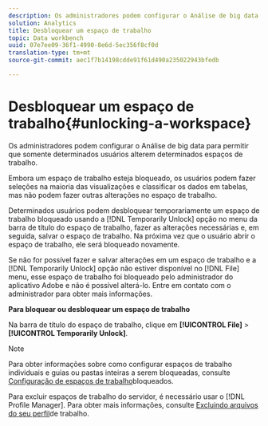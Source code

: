```yaml
---
description: Os administradores podem configurar o Análise de big data para permitir que somente determinados usuários alterem determinados espaços de trabalho.
solution: Analytics
title: Desbloquear um espaço de trabalho
topic: Data workbench
uuid: 07e7ee09-36f1-4990-8e6d-5ec356f8cf0d
translation-type: tm+mt
source-git-commit: aec1f7b14198cdde91f61d490a235022943bfedb

---
```



# Desbloquear um espaço de trabalho{#unlocking-a-workspace}

Os administradores podem configurar o Análise de big data para permitir que somente determinados usuários alterem determinados espaços de trabalho.

Embora um espaço de trabalho esteja bloqueado, os usuários podem fazer seleções na maioria das visualizações e classificar os dados em tabelas, mas não podem fazer outras alterações no espaço de trabalho.

Determinados usuários podem desbloquear temporariamente um espaço de trabalho bloqueado usando a [!DNL Temporarily Unlock] opção no menu da barra de título do espaço de trabalho, fazer as alterações necessárias e, em seguida, salvar o espaço de trabalho. Na próxima vez que o usuário abrir o espaço de trabalho, ele será bloqueado novamente.

Se não for possível fazer e salvar alterações em um espaço de trabalho e a [!DNL Temporarily Unlock] opção não estiver disponível no [!DNL File] menu, esse espaço de trabalho foi bloqueado pelo administrador do aplicativo Adobe e não é possível alterá-lo. Entre em contato com o administrador para obter mais informações.

**Para bloquear ou desbloquear um espaço de trabalho**

Na barra de título do espaço de trabalho, clique em **[!UICONTROL File]** > **[!UICONTROL Temporarily Unlock]**.

>[!NOTE]
>
>Para obter informações sobre como configurar espaços de trabalho individuais e guias ou pastas inteiras a serem bloqueadas, consulte [Configuração de espaços de trabalho](../../../home/c-get-started/c-intf-anlys-ftrs/c-config-locked-wkspc/c-config-locked-wkspc.md#concept-b6ce110bbed645d89f29373b5106836a)bloqueados.

Para excluir espaços de trabalho do servidor, é necessário usar o [!DNL Profile Manager]. Para obter mais informações, consulte [Excluindo arquivos do seu perfil](../../../home/c-get-started/c-admin-intrf/c-prof-mgr/t-del-files-wkg-prof.md#task-1e29c25e6c824cc9b51cb651e835856b)de trabalho.
